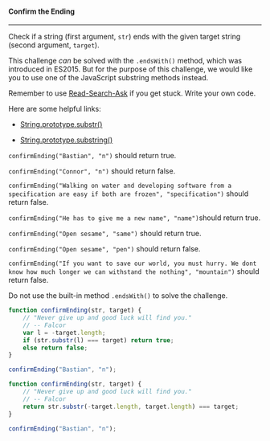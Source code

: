 #### Confirm the Ending

------

Check if a string (first argument, `str`) ends with the given target string (second argument, `target`).

This challenge *can* be solved with the `.endsWith()` method, which was introduced in ES2015. But for the purpose of this challenge, we would like you to use one of the JavaScript substring methods instead.

Remember to use [Read-Search-Ask](https://github.com/FreeCodeCamp/freecodecamp/wiki/FreeCodeCamp-Get-Help) if you get stuck. Write your own code.

Here are some helpful links:

- [String.prototype.substr()](https://developer.mozilla.org/en-US/docs/Web/JavaScript/Reference/Global_Objects/String/substr)

- [String.prototype.substring()](https://developer.mozilla.org/en-US/docs/Web/JavaScript/Reference/Global_Objects/String/substring)

`confirmEnding("Bastian", "n")` should return true.

`confirmEnding("Connor", "n")` should return false.

`confirmEnding("Walking on water and developing software from a specification are easy if both are frozen", "specification")` should return false.

`confirmEnding("He has to give me a new name", "name")`should return true.

`confirmEnding("Open sesame", "same")` should return true.

`confirmEnding("Open sesame", "pen")` should return false.

`confirmEnding("If you want to save our world, you must hurry. We dont know how much longer we can withstand the nothing", "mountain")` should return false.

Do not use the built-in method `.endsWith()` to solve the challenge.

```js
function confirmEnding(str, target) {
    // "Never give up and good luck will find you."
    // -- Falcor
    var l = -target.length;
    if (str.substr(l) === target) return true;
    else return false;
}

confirmEnding("Bastian", "n");
```

```js
function confirmEnding(str, target) {
    // "Never give up and good luck will find you."
    // -- Falcor
    return str.substr(-target.length, target.length) === target;
}

confirmEnding("Bastian", "n");
```
